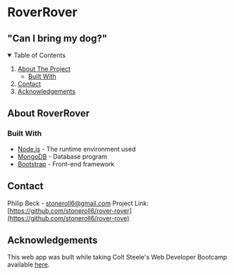 # RoverRover
## "Can I bring my dog?"

<!-- TABLE OF CONTENTS -->
<details open="open">
  <summary>Table of Contents</summary>
  <ol>
    <li>
      <a href="#about-roverrover">About The Project</a>
      <ul>
        <li><a href="#built-with">Built With</a></li>
      </ul>
    </li>
    <li><a href="#contact">Contact</a></li>
    <li><a href="#acknowledgements">Acknowledgements</a></li>
  </ol>
</details>

## About RoverRover

### Built With

  * [Node.js](https://www.nodejs.org/en/) - The runtime environment used
  * [MongoDB](https://www.mongodb.com/) - Database program
  * [Bootstrap](https://www.getbootstrap.com) - Front-end framework

## Contact

Philip Beck - stoneroll6@gmail.com
Project Link: [https://github.com/stoneroll6/rover-rover](https://github.com/stoneroll6/rover-rove)

## Acknowledgements

This web app was built while taking Colt Steele's Web Developer Bootcamp available [here](https://www.udemy.com/course/the-web-developer-bootcamp/).
